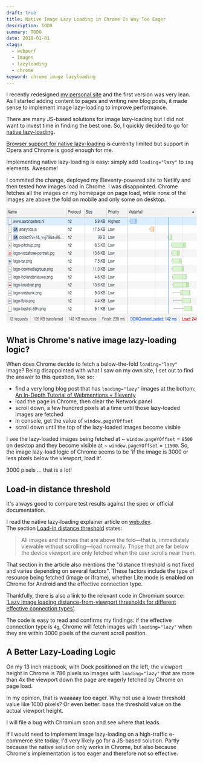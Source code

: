 ```yaml
---
draft: true
title: Native Image Lazy Loading in Chrome Is Way Too Eager
description: TODO
summary: TODO
date: 2019-01-01
xtags:
  - webperf
  - images
  - lazyloading
  - chrome
keyword: chrome image lazyloading
---
```



I recently redesigned [my personal site](https://www.aaronpeters.nl/) and the first version was very lean.
As I started adding content to pages and writing new blog posts, it made sense to implement image lazy-loading to improve performance.

There are many JS-based solutions for image lazy-loading but I did not want to invest time in finding the best one.
So, I quickly decided to go for [native lazy-loading](https://web.dev/native-lazy-loading/).

[Browser support for native lazy-loading](https://caniuse.com/#feat=loading-lazy-attr) is currenlty limited but support in Opera and Chrome is good enough for me.

Implementing native lazy-loading is easy: simply add `loading="lazy"` to `img` elements. Awesome!

I commited the change, deployed my Eleventy-powered site to Netlify and then tested how images load in Chrome.
I was disappointed.
Chrome fetches all the images on my homepage on page load, while none of the images are above the fold on mobile and only some on desktop.

<img class="responsive-ugh" src="/static/img/native-image-lazy-loading-chrome-desktop-aaronpeters-homepage.png" width="650" height="304" alt="">

## What is Chrome's native image lazy-loading logic?

When does Chrome decide to fetch a below-the-fold `loading="lazy"` image? 
Being disappointed with what I saw on my own site, I set out to find the answer to this question, like so:

- find a very long blog post that has `loading="lazy"` images at the bottom: [An In-Depth Tutorial of Webmentions + Eleventy](https://sia.codes/posts/webmentions-eleventy-in-depth/)
- load the page in Chrome, then clear the Network panel
- scroll down, a few hundred pixels at a time until those lazy-loaded images are fetched
- in console, get the value of `window.pageYOffset`
- scroll down until the top of the lazy-loaded images become visible

I see the lazy-loaded images being fetched at ~ `window.pageYOffset` = `8500` on desktop and they become visible at ~ `window.pageYOffset` = `11500`.
So, the image lazy-load logic of Chrome seems to be 'if the image is 3000 or less pixels below the viewport, load it'.

3000 pixels ... that is a lot! 

## Load-in distance threshold

It's always good to compare test results against the spec or official documentation.

I read the native lazy-loading explainer article on [web.dev](https://web.dev/native-lazy-loading/).  
The section [Load-in distance threshold](https://web.dev/native-lazy-loading/#load-in-distance-threshold) states:

<blockquote>
	All images and iframes that are above the fold—that is, immediately viewable without scrolling—load normally. Those that are far below the device viewport are only fetched when the user scrolls near them.
</blockquote>

That section in the article also mentions the "distance threshold is not fixed and varies depending on several factors".
These factors include the type of resource being fetched (image or iframe), whether Lite mode is enabled on Chrome for Android and the effective connection type.

Thankfully, there is also a link to the relevant code in Chromium source: ['Lazy image loading distance-from-viewport thresholds for different effective connection types'](https://cs.chromium.org/chromium/src/third_party/blink/renderer/core/frame/settings.json5?l=971-1003&rcl=e8f3cf0bbe085fee0d1b468e84395aad3ebb2cad). 

The code is easy to read and confirms my findings: if the effective connection type is `4g`, Chrome will fetch images with `loading="lazy"` when they are within 3000 pixels of the current scroll position. 

## A Better Lazy-Loading Logic

On my 13 inch macbook, with Dock positioned on the left, the viewport height in Chrome is 786 pixels so images with `loading="lazy"` that are more than 4x the viewport down the page are eagerly fetched by Chrome on page load. 

In my opinion, that is waaaaay too eager. 
Why not use a lower threshold value like 1000 pixels? 
Or even better: base the threshold value on the actual viewport height.

I will file a bug with Chromium soon and see where that leads.

If I would need to implement image lazy-loading on a high-traffic e-commerce site today, I'd very likely go for a JS-based solution.
Partly because the native solution only works in Chrome, but also because Chrome's implementation is too eager and therefore not so effective.





